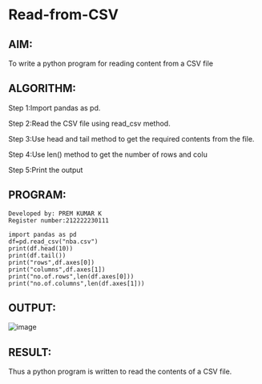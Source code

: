 # Read-from-CSV

## AIM:

To write a python program for reading content from a CSV file

## ALGORITHM:

Step 1:Import pandas as pd.

Step 2:Read the CSV file using read_csv method.

Step 3:Use head and tail method to get the required contents from the file.

Step 4:Use len() method to get the number of rows and colu

Step 5:Print the output

## PROGRAM:
```
Developed by: PREM KUMAR K
Register number:212222230111

import pandas as pd
df=pd.read_csv("nba.csv")
print(df.head(10))
print(df.tail())
print("rows",df.axes[0])
print("columns",df.axes[1])
print("no.of.rows",len(df.axes[0]))
print("no.of.columns",len(df.axes[1]))  
```

## OUTPUT:
![image](https://github.com/premkumarkarthikeyan/Read-from-CSV/assets/119476243/581fbc0f-601a-4484-bd37-9fdd3540b80f)
## RESULT:

Thus a python program is written to read the contents of a CSV file.
